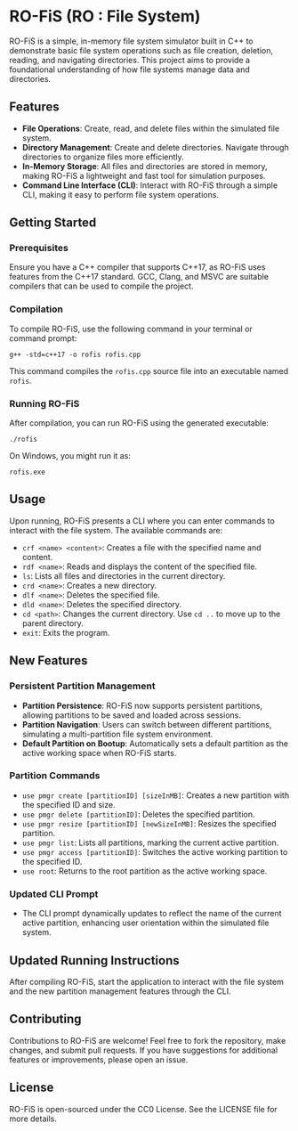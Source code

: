 
# RO-FiS (RO : File System)

RO-FiS is a simple, in-memory file system simulator built in C++ to demonstrate basic file system operations such as file creation, deletion, reading, and navigating directories. This project aims to provide a foundational understanding of how file systems manage data and directories.

## Features

-   **File Operations**: Create, read, and delete files within the simulated file system.
-   **Directory Management**: Create and delete directories. Navigate through directories to organize files more efficiently.
-   **In-Memory Storage**: All files and directories are stored in memory, making RO-FiS a lightweight and fast tool for simulation purposes.
-   **Command Line Interface (CLI)**: Interact with RO-FiS through a simple CLI, making it easy to perform file system operations.

## Getting Started

### Prerequisites

Ensure you have a C++ compiler that supports C++17, as RO-FiS uses features from the C++17 standard. GCC, Clang, and MSVC are suitable compilers that can be used to compile the project.

### Compilation

To compile RO-FiS, use the following command in your terminal or command prompt:


`g++ -std=c++17 -o rofis rofis.cpp` 

This command compiles the `rofis.cpp` source file into an executable named `rofis`.

### Running RO-FiS

After compilation, you can run RO-FiS using the generated executable:

`./rofis` 

On Windows, you might run it as:

`rofis.exe` 

## Usage

Upon running, RO-FiS presents a CLI where you can enter commands to interact with the file system. The available commands are:

-   `crf <name> <content>`: Creates a file with the specified name and content.
-   `rdf <name>`: Reads and displays the content of the specified file.
-   `ls`: Lists all files and directories in the current directory.
-   `crd <name>`: Creates a new directory.
-   `dlf <name>`: Deletes the specified file.
-   `dld <name>`: Deletes the specified directory.
-   `cd <path>`: Changes the current directory. Use `cd ..` to move up to the parent directory.
-   `exit`: Exits the program.

## New Features

### Persistent Partition Management
- **Partition Persistence**: RO-FiS now supports persistent partitions, allowing partitions to be saved and loaded across sessions.
- **Partition Navigation**: Users can switch between different partitions, simulating a multi-partition file system environment.
- **Default Partition on Bootup**: Automatically sets a default partition as the active working space when RO-FiS starts.

### Partition Commands
- `use pmgr create [partitionID] [sizeInMB]`: Creates a new partition with the specified ID and size.
- `use pmgr delete [partitionID]`: Deletes the specified partition.
- `use pmgr resize [partitionID] [newSizeInMB]`: Resizes the specified partition.
- `use pmgr list`: Lists all partitions, marking the current active partition.
- `use pmgr access [partitionID]`: Switches the active working partition to the specified ID.
- `use root`: Returns to the root partition as the active working space.

### Updated CLI Prompt
- The CLI prompt dynamically updates to reflect the name of the current active partition, enhancing user orientation within the simulated file system.

## Updated Running Instructions
After compiling RO-FiS, start the application to interact with the file system and the new partition management features through the CLI.


## Contributing

Contributions to RO-FiS are welcome! Feel free to fork the repository, make changes, and submit pull requests. If you have suggestions for additional features or improvements, please open an issue.

## License

RO-FiS is open-sourced under the CC0 License. See the LICENSE file for more details.